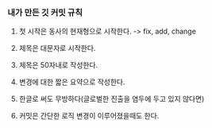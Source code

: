 ### 내가 만든 깃 커밋 규칙

1. 첫 시작은 동사의 현재형으로 시작한다. -> fix, add, change

1. 제목은 대문자로 시작한다.

1. 제목은 50자내로 작성한다.

1. 변경에 대한 짧은 요약으로 작성한다.

1. 한글로 써도 무방하다(글로벌한 진출을 염두에 두고 있지 않다면)

1. 커밋은 간단한 로직 변경이 이루어졌을때도 한다.
